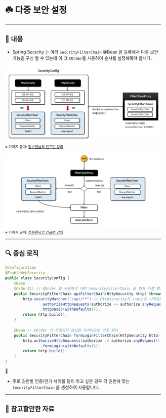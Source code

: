 # ☘️ 다중 보안 설정

---

## 📖 내용
- Spring Security 는 여러 `SecurityFilterChain` @Bean 을 등록해서 다중 보안 기능을 구성 할 수 있는데 이 떄 `@Order`를 사용하여 순서를 설정해줘야 합니다.

![image_1.png](image_1.png)
<sub>※ 이미지 출처: [정수원님의 인프런 강의](https://www.inflearn.com/course/%EC%8A%A4%ED%94%84%EB%A7%81-%EC%8B%9C%ED%81%90%EB%A6%AC%ED%8B%B0-%EC%99%84%EC%A0%84%EC%A0%95%EB%B3%B5/dashboard)</sub>

![image_2.png](image_2.png)
<sub>※ 이미지 출처: [정수원님의 인프런 강의](https://www.inflearn.com/course/%EC%8A%A4%ED%94%84%EB%A7%81-%EC%8B%9C%ED%81%90%EB%A6%AC%ED%8B%B0-%EC%99%84%EC%A0%84%EC%A0%95%EB%B3%B5/dashboard)</sub>

---

## 🔍 중심 로직

```java
@Configuration
@EnableWebSecurity
public class SecurityConfig {
    @Bean
    @Order(1) // @Order 를 사용하여 어떤 SecurityFilterChain 을 먼저 수행 할지 지정한다. 아래 설정보다 우선적으로 보안 기능을 수행한다
    public SecurityFilterChain apiFilterChain(HttpSecurity http) throws Exception {
        http.securityMatcher("/api/**") // HttpSecurity가 /api/로 시작하는 URL 에만 적용 된다
                .authorizeHttpRequests(authorize -> authorize.anyRequest().hasRole("ADMIN"))
                .httpBasic(withDefaults());
        return http.build();
    }

    @Bean // @Order 가 지정되지 않으면 마지막으로 간주 된다
    public SecurityFilterChain formLoginFilterChain(HttpSecurity http) throws Exception {
        http.authorizeHttpRequests(authorize -> authorize.anyRequest().authenticated()) // HttpSecurity 가 /api/ 를 제외한 모든 URL 에 적용 된다
                .formLogin(withDefaults());
        return http.build();
    }
}
```

📌
- 주로 권한별 인증/인가 처리를 달리 하고 싶은 경우 각 권한에 맞는 `SecurityFilterChain` 을 생성하여 사용합니다.

---

## 📂 참고할만한 자료

